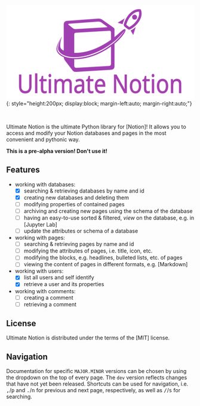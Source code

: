 # ​

![Ultimate Notion logo](assets/images/logo_with_text.svg){: style="height:200px; display:block; margin-left:auto; margin-right:auto;"}

<br>

Ultimate Notion is the ultimate Python library for [Notion]! It allows you to access and modify your Notion databases and
pages in the most convenient and pythonic way.

**This is a pre-alpha version! Don't use it!**

## Features

- working with databases:
  - [x] searching & retrieving databases by name and id
  - [x] creating new databases and deleting them
  - [ ] modifying properties of contained pages
  - [ ] archiving and creating new pages using the schema of the database
  - [ ] having an easy-to-use sorted & filtered, *view* on the database, e.g. in [Jupyter Lab]
  - [ ] update the attributes or schema of a database
- working with pages:
  - [ ] searching & retrieving pages by name and id
  - [ ] modifying the attributes of pages, i.e. title, icon, etc.
  - [ ] modifying the blocks, e.g. headlines, bulleted lists, etc. of pages
  - [ ] viewing the content of pages in different formats, e.g. [Markdown]
- working with users:
  - [x] list all users and self identify
  - [x] retrieve a user and its properties
- working with comments:
  - [ ] creating a comment
  - [ ] retrieving a comment

## License

Ultimate Notion is distributed under the terms of the [MIT] license.

## Navigation

Documentation for specific `MAJOR.MINOR` versions can be chosen by using the dropdown on the top of every page.
The `dev` version reflects changes that have not yet been released. Shortcuts can be used for navigation, i.e.
<kbd>,</kbd>/<kbd>p</kbd> and <kbd>.</kbd>/<kbd>n</kbd> for previous and next page, respectively, as well as
<kbd>/</kbd>/<kbd>s</kbd> for searching.
